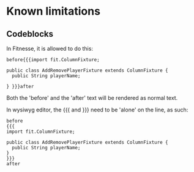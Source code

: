 # Known limitations

## Codeblocks 

In Fitnesse, it is allowed to do this:

	before{{{import fit.ColumnFixture;

	public class AddRemovePlayerFixture extends ColumnFixture {
	  public String playerName;
	  
	} }}}after
	
Both the 'before' and the 'after' text will be rendered as normal text.

In wysiwyg editor, the {{{ and }}} need to be 'alone' on the line, as such:

	before
	{{{
	import fit.ColumnFixture;

	public class AddRemovePlayerFixture extends ColumnFixture {
	  public String playerName;
	} 
	}}}
	after